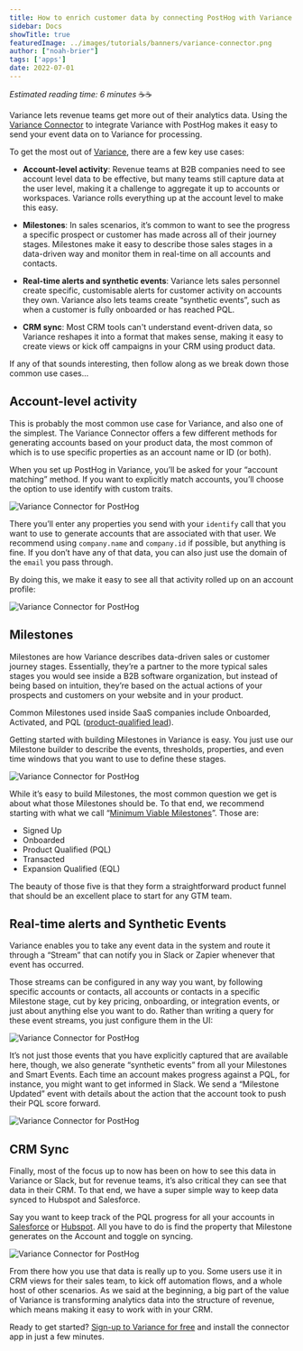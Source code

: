 ```yaml
---
title: How to enrich customer data by connecting PostHog with Variance
sidebar: Docs
showTitle: true
featuredImage: ../images/tutorials/banners/variance-connector.png
author: ["noah-brier"]
tags: ['apps']
date: 2022-07-01
---
```


_Estimated reading time: 6 minutes_ ☕☕

Variance lets revenue teams get more out of their analytics data. Using the [Variance Connector](/apps/variance-connector) to integrate Variance with PostHog makes it easy to send your event data on to Variance for processing. 

To get the most out of [Variance](https://www.variance.com/), there are a few key use cases:

- **Account-level activity**: Revenue teams at B2B companies need to see account level data to be effective, but many teams still capture data at the user level, making it a challenge to aggregate it up to accounts or workspaces. Variance rolls everything up at the account level to make this easy.

- **Milestones**: In sales scenarios, it’s common to want to see the progress a specific prospect or customer has made across all of their journey stages. Milestones make it easy to describe those sales stages in a data-driven way and monitor them in real-time on all accounts and contacts.

- **Real-time alerts and synthetic events**: Variance lets sales personnel create specific, customisable alerts for customer activity on accounts they own. Variance also lets teams create “synthetic events”, such as when a customer is fully onboarded or has reached PQL.

- **CRM sync**: Most CRM tools can't understand event-driven data, so Variance reshapes it into a format that makes sense, making it easy to create views or kick off campaigns in your CRM using product data.

If any of that sounds interesting, then follow along as we break down those common use cases...

## Account-level activity
This is probably the most common use case for Variance, and also one of the simplest. The Variance Connector offers a few different methods for generating accounts based on your product data, the most common of which is to use specific properties as an account name or ID (or both).

When you set up PostHog in Variance, you’ll be asked for your “account matching” method. If you want to explicitly match accounts, you’ll choose the option to use identify with custom traits.

![Variance Connector for PostHog](../images/tutorials/variance/variance-connector-posthog.png)

There you’ll enter any properties you send with your `identify` call that you want to use to generate accounts that are associated with that user. We recommend using `company.name` and `company.id` if possible, but anything is fine. If you don’t have any of that data, you can also just use the domain of the `email` you pass through.

By doing this, we make it easy to see all that activity rolled up on an account profile:

![Variance Connector for PostHog](../images/tutorials/variance/variance-connector-posthog-2.png)

## Milestones
Milestones are how Variance describes data-driven sales or customer journey stages. Essentially, they’re a partner to the more typical sales stages you would see inside a B2B software organization, but instead of being based on intuition, they’re based on the actual actions of your prospects and customers on your website and in your product. 

Common Milestones used inside SaaS companies include Onboarded, Activated, and PQL ([product-qualified lead](https://www.variance.com/guides/product-qualified-leads-pql)). 

Getting started with building Milestones in Variance is easy. You just use our Milestone builder to describe the events, thresholds, properties, and even time windows that you want to use to define these stages.

![Variance Connector for PostHog](../images/tutorials/variance/variance-connector-posthog-3.png)

While it’s easy to build Milestones, the most common question we get is about what those Milestones should be. To that end, we recommend starting with what we call “[Minimum Viable Milestones](https://www.variance.com/posts/mvm-minimum-viable-milestones)”. Those are:

- Signed Up
- Onboarded
- Product Qualified (PQL)
- Transacted
- Expansion Qualified (EQL)

The beauty of those five is that they form a straightforward product funnel that should be an excellent place to start for any GTM team.

## Real-time alerts and Synthetic Events
Variance enables you to take any event data in the system and route it through a “Stream” that can notify you in Slack or Zapier whenever that event has occurred. 

Those streams can be configured in any way you want, by following specific accounts or contacts, all accounts or contacts in a specific Milestone stage, cut by key pricing, onboarding, or integration events, or just about anything else you want to do. Rather than writing a query for these event streams, you just configure them in the UI:

![Variance Connector for PostHog](../images/tutorials/variance/variance-connector-posthog-4.png)

It’s not just those events that you have explicitly captured that are available here, though, we also generate “synthetic events” from all your Milestones and Smart Events. Each time an account makes progress against a PQL, for instance, you might want to get informed in Slack. We send a “Milestone Updated” event with details about the action that the account took to push their PQL score forward.

![Variance Connector for PostHog](../images/tutorials/variance/variance-connector-posthog-5.png)

## CRM Sync
Finally, most of the focus up to now has been on how to see this data in Variance or Slack, but for revenue teams, it’s also critical they can see that data in their CRM. To that end, we have a super simple way to keep data synced to Hubspot and Salesforce. 

Say you want to keep track of the PQL progress for all your accounts in [Salesforce](/apps/salesforce-connector) or [Hubspot](/apps/hubspot-connector). All you have to do is find the property that Milestone generates on the Account and toggle on syncing.

![Variance Connector for PostHog](../images/tutorials/variance/variance-connector-posthog-5.png)

From there how you use that data is really up to you. Some users use it in CRM views for their sales team, to kick off automation flows, and a whole host of other scenarios. As we said at the beginning, a big part of the value of Variance is transforming analytics data into the structure of revenue, which means making it easy to work with in your CRM.

Ready to get started? [Sign-up to Variance for free](https://www.variance.com/) and install the connector app in just a few minutes. 

<NewsletterTutorial compact/>

